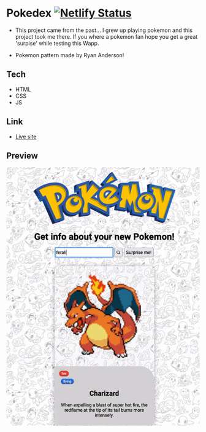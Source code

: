 # Pokedex [![Netlify Status](https://api.netlify.com/api/v1/badges/84bb2bf3-5726-40e2-8d38-7c1ca056d9cc/deploy-status)](https://app.netlify.com/sites/efpokedex/deploys)

- This project came from the past... I grew up playing pokemon and this project took me there.
If you where a pokemon fan hope you get a great 'surpise' while testing this Wapp.

- Pokemon pattern made by Ryan Anderson!

## Tech

- HTML
- CSS
- JS

## Link

- [Live site](https://efs0-cod3.github.io/pokedex/)

## Preview

<img src="https://github.com/efs0-cod3/pokedex/blob/main/img/ezgif.gif">
